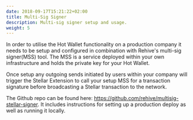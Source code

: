 ```yaml
---
date: 2018-09-17T15:21:22+02:00
title: Multi-Sig Signer
description: Multi-sig signer setup and usage.
weight: 5
---
```


In order to utilise the Hot Wallet functionality on a production company it needs to be setup and configured in combination with Rehive's multi-sig signer(MSS) tool. The MSS is a service deployed
within your own infrastructure and holds the private key for your Hot Wallet.

Once setup any outgoing sends initiated by users within your company will trigger the Stellar Extension to call your setup MSS for a transaction signature before broadcasting a Stellar transaction to the network.

The Github repo can be found here: https://github.com/rehive/multisig-stellar-signer. It includes instructions for setting up a production deploy as well as running it locally.
